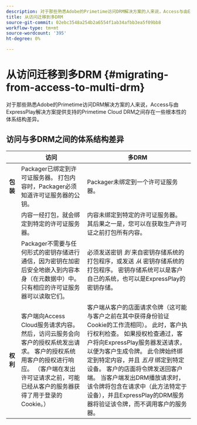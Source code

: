 ```yaml
---
description: 对于那些熟悉Adobe的Primetime访问DRM解决方案的人来说，Access与由ExpressPlay解决方案提供支持的Primetime Cloud DRM之间存在一些根本性的体系结构差异。
title: 从访问迁移到多DRM
source-git-commit: 02ebc3548a254b2a6554f1ab34afbb3ea5f09bb8
workflow-type: tm+mt
source-wordcount: '395'
ht-degree: 0%

---
```


# 从访问迁移到多DRM {#migrating-from-access-to-multi-drm}

对于那些熟悉Adobe的Primetime访问DRM解决方案的人来说，Access与由ExpressPlay解决方案提供支持的Primetime Cloud DRM之间存在一些根本性的体系结构差异。

## 访问与多DRM之间的体系结构差异

|  | 访问 | 多DRM |
|---|---|---|
| **包装** | Packager已绑定到许可证服务器。 打包内容时，Packager必须知道许可证服务器的公钥。 | Packager未绑定到一个许可证服务器。 |
|  | 内容一经打包，就会绑定到特定的许可证服务器。 | 内容未绑定到特定的许可证服务器。 其后果之一是，您可以在获取生产许可证之前打包所有内容。 |
|  | Packager不需要与任何形式的密钥存储进行通信，因为密钥在加密后安全地嵌入到内容本身（在元数据中）中。 只有相应的许可证服务器可以读取它们。 | 必须发送密钥 *到* 来自密钥存储系统的打包程序，或发送 *从* 密钥存储系统的打包程序。 密钥存储系统可以是客户自己的系统，也可以是ExpressPlay的密钥存储。 |
| **权利** | 客户端向Access Cloud服务请求内容。 然后，访问云服务会向客户的授权系统发出请求。 客户的授权系统用客户的授权进行响应。 （客户端在发出许可证请求之前，可能已经从客户的服务器获得了用于登录的Cookie。） | 客户端从客户的店面请求令牌（这可能与客户之前在其中获得身份验证Cookie的工作流相同）。 此时，客户执行权利检查。 如果授权检查通过，客户将向ExpressPlay服务器发送请求，以便为客户生成令牌。 此令牌始终绑定到特定内容，并且 *五月* 绑定到特定设备。 客户的店面将令牌发送回客户端。 当客户端发出DRM播放请求时，该令牌将包含在请求中（此方法特定于设备），并且ExpressPlay的DRM服务器将验证该令牌，而不调用客户的服务器。 |
